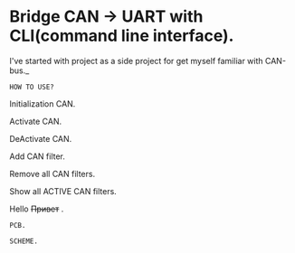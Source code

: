 Bridge CAN -> UART with CLI(command line interface).
====================================================

I've started with project as a side project for get myself familiar with CAN-bus._

	HOW TO USE?

Initialization CAN.

Activate CAN.

DeActivate CAN.

Add CAN filter.

Remove all  CAN filters.

Show all ACTIVE CAN filters.

Hello ~~Привет~~ .

	PCB.
	
	SCHEME.

